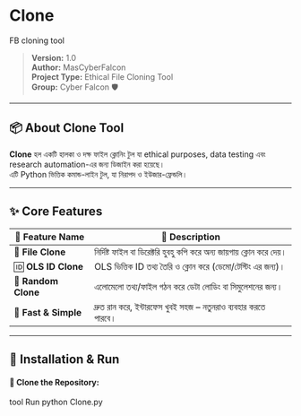# Clone
FB cloning tool 
> **Version:** 1.0  
> **Author:** MasCyberFalcon  
> **Project Type:** Ethical File Cloning Tool  
> **Group:** Cyber Falcon 🛡️

---

## 📦 About Clone Tool

**Clone** হল একটি হালকা ও দক্ষ ফাইল ক্লোনিং টুল যা ethical purposes, data testing এবং research automation-এর জন্য ডিজাইন করা হয়েছে।  
এটি Python ভিত্তিক কমান্ড-লাইন টুল, যা নিরাপদ ও ইউজার-ফ্রেন্ডলি।

---

## ✨ Core Features

| 🔢 Feature Name     | 🧾 Description |
|---------------------|----------------|
| 📁 **File Clone**    | নির্দিষ্ট ফাইল বা ডিরেক্টরি হুবহু কপি করে অন্য জায়গায় ক্লোন করে দেয়। |
| 🆔 **OLS ID Clone**  | OLS ভিত্তিক ID তথ্য তৈরি ও ক্লোন করে (ডেমো/টেস্টিং এর জন্য)। |
| 🎲 **Random Clone**  | এলোমেলো তথ্য/ফাইল গঠন করে ডেটা লোডিং বা সিমুলেশনের জন্য। |
| 🚀 **Fast & Simple** | দ্রুত রান করে, ইন্টারফেস খুবই সহজ – নতুনরাও ব্যবহার করতে পারবে। |

---

## 🚀 Installation & Run

#### 🔗 Clone the Repository:






tool Run
python Clone.py
